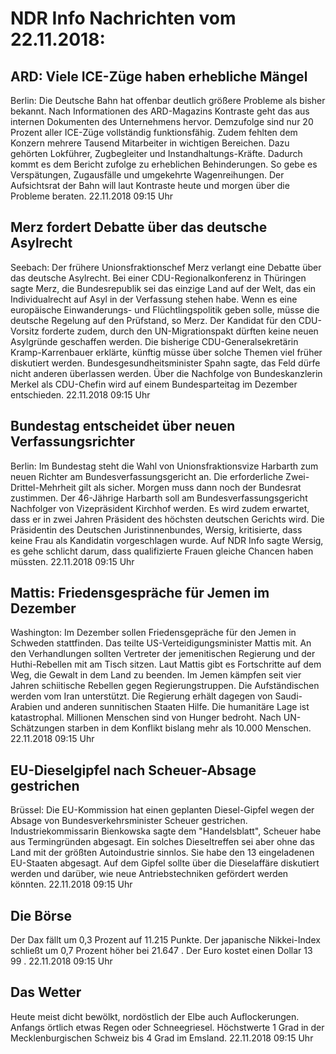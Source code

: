 # NDR Info Nachrichten vom 22.11.2018:


## ARD: Viele ICE-Züge haben erhebliche Mängel
Berlin:    Die Deutsche Bahn hat offenbar deutlich größere Probleme als bisher bekannt. Nach Informationen des ARD-Magazins Kontraste geht das aus internen Dokumenten des Unternehmens hervor. Demzufolge sind nur 20 Prozent aller ICE-Züge vollständig funktionsfähig. Zudem fehlten dem Konzern mehrere Tausend Mitarbeiter in wichtigen Bereichen. Dazu gehörten Lokführer, Zugbegleiter und Instandhaltungs-Kräfte. Dadurch kommt es dem Bericht zufolge zu erheblichen Behinderungen. So gebe es Verspätungen, Zugausfälle und umgekehrte Wagenreihungen. Der Aufsichtsrat der Bahn will laut Kontraste heute und morgen über die Probleme beraten. 22.11.2018 09:15 Uhr 

## Merz fordert Debatte über das deutsche Asylrecht
Seebach: Der frühere Unionsfraktionschef Merz verlangt eine Debatte über das deutsche Asylrecht. Bei einer CDU-Regionalkonferenz in Thüringen sagte Merz, die Bundesrepublik sei das einzige Land auf der Welt, das ein Individualrecht auf Asyl in der Verfassung stehen habe. Wenn es eine europäische Einwanderungs- und Flüchtlingspolitik geben solle, müsse die deutsche Regelung auf den Prüfstand, so Merz. Der Kandidat für den CDU-Vorsitz forderte zudem, durch den UN-Migrationspakt dürften keine neuen Asylgründe geschaffen werden. Die bisherige CDU-Generalsekretärin Kramp-Karrenbauer erklärte, künftig müsse über solche Themen viel früher diskutiert werden. Bundesgesundheitsminister Spahn sagte, das Feld dürfe nicht anderen überlassen werden. Über die Nachfolge von Bundeskanzlerin Merkel als CDU-Chefin wird auf einem Bundesparteitag im Dezember entschieden. 22.11.2018 09:15 Uhr 

## Bundestag entscheidet über neuen Verfassungsrichter
Berlin: Im Bundestag steht die Wahl von Unionsfraktionsvize Harbarth zum neuen Richter am Bundesverfassungsgericht an. Die erforderliche Zwei-Drittel-Mehrheit gilt als sicher. Morgen muss dann noch der Bundesrat zustimmen. Der 46-Jährige Harbarth soll am Bundesverfassungsgericht Nachfolger von Vizepräsident Kirchhof werden. Es wird zudem erwartet, dass er in zwei Jahren Präsident des höchsten deutschen Gerichts wird. Die Präsidentin des Deutschen Juristinnenbundes, Wersig, kritisierte, dass keine Frau als Kandidatin vorgeschlagen wurde. Auf NDR Info sagte Wersig, es gehe schlicht darum, dass qualifizierte Frauen gleiche Chancen haben müssten. 22.11.2018 09:15 Uhr 

## Mattis: Friedensgespräche für Jemen im Dezember
Washington:	       Im Dezember sollen Friedensgepräche für den Jemen in Schweden stattfinden. Das teilte US-Verteidigungsminister Mattis mit. An den Verhandlungen sollten Vertreter der jemenitischen Regierung und der Huthi-Rebellen mit am Tisch sitzen. Laut Mattis gibt es Fortschritte auf dem Weg, die Gewalt in dem Land zu beenden. Im Jemen kämpfen seit vier Jahren schiitische Rebellen gegen Regierungstruppen. Die Aufständischen werden vom Iran unterstützt. Die Regierung erhält dagegen von Saudi-Arabien und anderen sunnitischen Staaten Hilfe. Die humanitäre Lage ist katastrophal. Millionen Menschen sind von Hunger bedroht. Nach UN-Schätzungen starben in dem Konflikt bislang mehr als 10.000 Menschen. 22.11.2018 09:15 Uhr 

## EU-Dieselgipfel nach Scheuer-Absage gestrichen
Brüssel: Die EU-Kommission hat einen geplanten Diesel-Gipfel wegen der Absage von Bundesverkehrsminister Scheuer gestrichen. Industriekommissarin Bienkowska sagte dem "Handelsblatt", Scheuer habe aus Termingründen abgesagt. Ein solches Dieseltreffen sei aber ohne das Land mit der größten Autoindustrie sinnlos. Sie habe den 13 eingeladenen EU-Staaten abgesagt. Auf dem Gipfel sollte über die Dieselaffäre diskutiert werden und darüber, wie neue Antriebstechniken gefördert werden könnten. 22.11.2018 09:15 Uhr 

## Die Börse
Der Dax fällt um  0,3  Prozent auf  11.215  Punkte. Der japanische Nikkei-Index schließt um  0,7  Prozent höher bei  21.647 . Der Euro kostet einen Dollar  13 99 . 22.11.2018 09:15 Uhr 

## Das Wetter
Heute meist dicht bewölkt, nordöstlich der Elbe auch Auflockerungen. Anfangs örtlich etwas Regen oder Schneegriesel. Höchstwerte 1 Grad in der Mecklenburgischen Schweiz bis 4 Grad im Emsland. 22.11.2018 09:15 Uhr 
